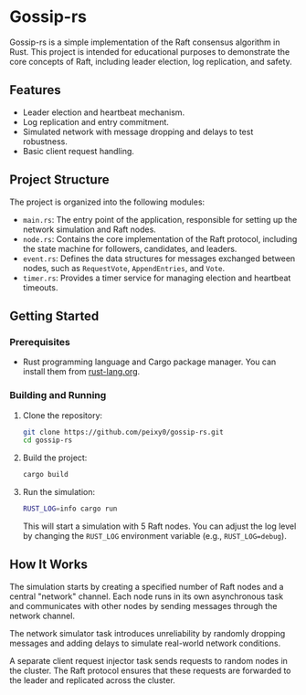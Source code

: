 # Gossip-rs

Gossip-rs is a simple implementation of the Raft consensus algorithm in Rust. This project is intended for educational purposes to demonstrate the core concepts of Raft, including leader election, log replication, and safety.

## Features

*   Leader election and heartbeat mechanism.
*   Log replication and entry commitment.
*   Simulated network with message dropping and delays to test robustness.
*   Basic client request handling.

## Project Structure

The project is organized into the following modules:

*   `main.rs`: The entry point of the application, responsible for setting up the network simulation and Raft nodes.
*   `node.rs`: Contains the core implementation of the Raft protocol, including the state machine for followers, candidates, and leaders.
*   `event.rs`: Defines the data structures for messages exchanged between nodes, such as `RequestVote`, `AppendEntries`, and `Vote`.
*   `timer.rs`: Provides a timer service for managing election and heartbeat timeouts.

## Getting Started

### Prerequisites

*   Rust programming language and Cargo package manager. You can install them from [rust-lang.org](https://www.rust-lang.org/).

### Building and Running

1.  Clone the repository:
    ```sh
    git clone https://github.com/peixy0/gossip-rs.git
    cd gossip-rs
    ```

2.  Build the project:
    ```sh
    cargo build
    ```

3.  Run the simulation:
    ```sh
    RUST_LOG=info cargo run
    ```
    This will start a simulation with 5 Raft nodes. You can adjust the log level by changing the `RUST_LOG` environment variable (e.g., `RUST_LOG=debug`).

## How It Works

The simulation starts by creating a specified number of Raft nodes and a central "network" channel. Each node runs in its own asynchronous task and communicates with other nodes by sending messages through the network channel.

The network simulator task introduces unreliability by randomly dropping messages and adding delays to simulate real-world network conditions.

A separate client request injector task sends requests to random nodes in the cluster. The Raft protocol ensures that these requests are forwarded to the leader and replicated across the cluster.
